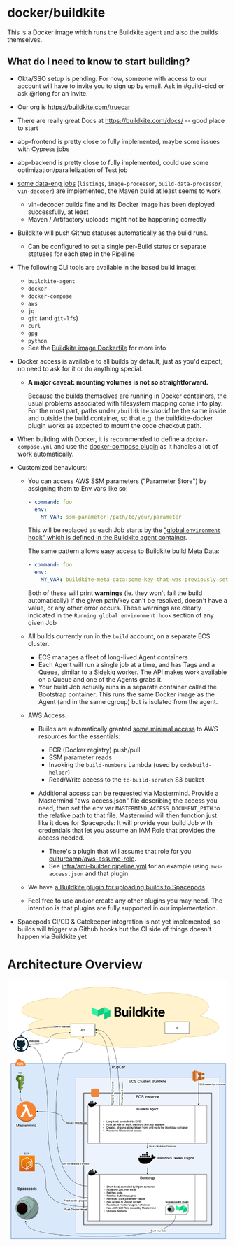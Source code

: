 # docker/buildkite


This is a Docker image which runs the Buildkite agent and also the builds themselves.



## What do I need to know to start building?

- Okta/SSO setup is pending. For now, someone with access to our account will have to invite you to sign up by email. Ask in #guild-cicd or ask @rlong for an invite.
- Our org is <https://buildkite.com/truecar>
- There are really great Docs at <https://buildkite.com/docs/> -- good place to start

- abp-frontend is pretty close to fully implemented, maybe some issues with Cypress jobs
- abp-backend is pretty close to fully implemented, could use some optimization/parallelization of Test job
- [some data-eng jobs](https://buildkite.com/truecar?team=data-engineering) (`listings`, `image-processor`, `build-data-processor`, `vin-decoder`) are implemented, the Maven build at least seems to work
    - vin-decoder builds fine and its Docker image has been deployed successfully, at least
    - Maven / Artifactory uploads might not be happening correctly

- Buildkite will push Github statuses automatically as the build runs.
    - Can be configured to set a single per-Build status or separate statuses for each step in the Pipeline

- The following CLI tools are available in the based build image:
    - `buildkite-agent`
    - `docker`
    - `docker-compose`
    - `aws`
    - `jq`
    - `git` (and `git-lfs`)
    - `curl`
    - `gpg`
    - `python`
    - See the [Buildkite image Dockerfile](https://git.corp.tc/docker/buildkite/blob/master/Dockerfile) for more info

- Docker access is available to all builds by default, just as you'd expect; no need to ask for it or do anything special.

    - **A major caveat: mounting volumes is not so straightforward.**

        Because the builds themselves are running in Docker containers, the usual problems associated with filesystem mapping come into play. For the most part, paths under `/buildkite` _should_ be the same inside and outside the build container, so that e.g. the buildkite-docker plugin works as expected to mount the code checkout path.

- When building with Docker, it is recommended to define a `docker-compose.yml` and use the [docker-compose plugin](https://github.com/buildkite-plugins/docker-compose-buildkite-plugin/) as it handles a lot of work automatically.

- Customized behaviours:
    - You can access AWS SSM parameters ("Parameter Store") by assigning them to Env vars like so:

        ```yaml
        - command: foo
          env:
            MY_VAR: ssm-parameter:/path/to/your/parameter
        ```

        This will be replaced as each Job starts by the ["global `environment` hook" which is defined in the Buildkite agent container](https://git.corp.tc/docker/buildkite/blob/master/buildkite/hooks/environment.py).

        The same pattern allows easy access to Buildkite build Meta Data:

        ```yaml
        - command: foo
          env:
            MY_VAR: buildkite-meta-data:some-key-that-was-previously-set
        ```

        Both of these will print **warnings** (ie. they won't fail the build automatically) if the given path/key can't be resolved, doesn't have a value, or any other error occurs. These warnings are clearly indicated in the `Running global environment hook` section of any given Job

    - All builds currently run in the `build` account, on a separate ECS cluster.
        - ECS manages a fleet of long-lived Agent containers
        - Each Agent will run a single job at a time, and has Tags and a Queue, similar to a Sidekiq worker. The API makes work available on a Queue and one of the Agents grabs it.
        - Your build Job actually runs in a separate container called the Bootstrap container. This runs the same Docker image as the Agent (and in the same cgroup) but is isolated from the agent.

    - AWS Access:
        - Builds are automatically granted [some minimal access](https://git.corp.tc/docker/buildkite/blob/87b4306/pylib/buildkite/mastermind.py#L90-L151) to AWS resources for the essentials:
            - ECR (Docker registry) push/pull
            - SSM parameter reads
            - Invoking the `build-numbers` Lambda (used by `codebuild-helper`)
            - Read/Write access to the `tc-build-scratch` S3 bucket

        - Additional access can be requested via Mastermind. Provide a Mastermind "aws-access.json" file describing the access you need, then set the env var `MASTERMIND_ACCESS_DOCUMENT_PATH` to the relative path to that file. Mastermind will then function just like it does for Spacepods: It will provide your build Job with credentials that let you assume an IAM Role that provides the access needed.
            - There's a plugin that will assume that role for you [cultureamp/aws-assume-role](https://github.com/cultureamp/aws-assume-role-buildkite-plugin).
            - See [infra/ami-builder pipeline.yml](https://git.corp.tc/infra/ami-builder/blob/master/.buildkite/pipeline.yml#L41) for an example using `aws-access.json` and that plugin.

    - We have [a Buildkite plugin for uploading builds to Spacepods](https://git.corp.tc/infra/spacepods-buildkite-plugin)
    - Feel free to use and/or create any other plugins you may need. The intention is that plugins are fully supported in our implementation.

- Spacepods CI/CD & Gatekeeper integration is not yet implemented, so builds will trigger via Github hooks but the CI side of things doesn't happen via Buildkite yet

# Architecture Overview

![Buildkite architecture diagram](./docs/diagrams/high-level.png)
